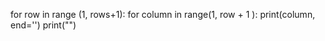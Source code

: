 for  row  in range (1, rows+1):
  for column in range(1, row + 1 ):
       print(column, end='')
  print("")     
